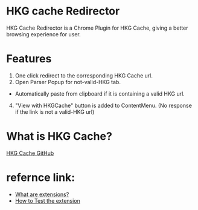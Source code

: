 HKG cache Redirector
=====================================

HKG Cache Redirector is a Chrome Plugin for HKG Cache, giving a better browsing experience for user.

# Features
1. One click redirect to the corresponding HKG Cache url.
2. Open Parser Popup for not-valid-HKG tab.
  - Automatically paste from clipboard if it is containing a valid HKG url.
4. "View with HKGCache" button is added to ContentMenu. (No response if the link is not a valid-HKG url)

# What is HKG Cache?
[HKG Cache GitHub](https://github.com/mingchuno/golden-cache)

# refernce link:
- [What are extensions?](https://developer.chrome.com/extensions)
- [How to Test the extension](https://developer.chrome.com/extensions/getstarted#unpacked)
